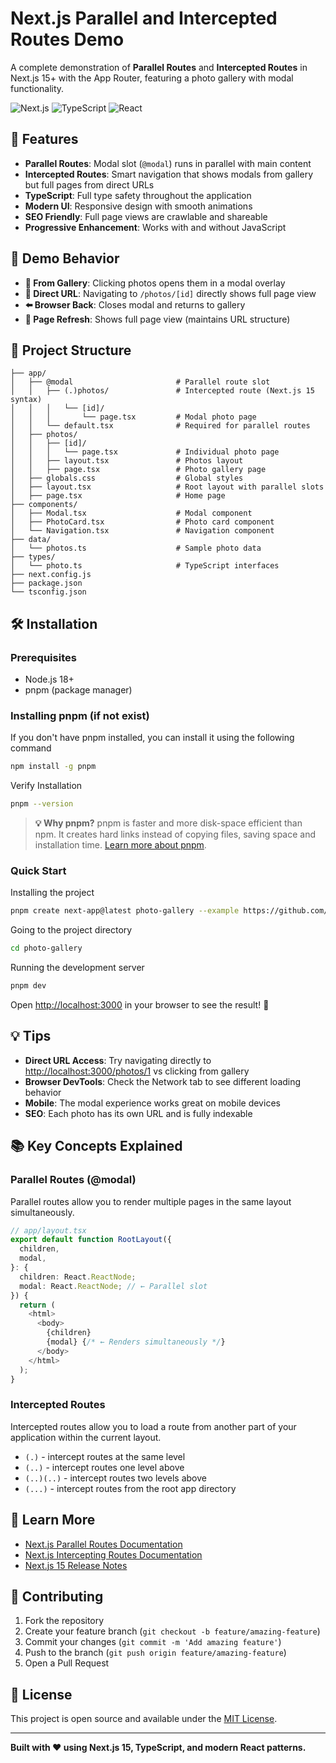 # Next.js Parallel and Intercepted Routes Demo

A complete demonstration of **Parallel Routes** and **Intercepted Routes** in Next.js 15+ with the App Router, featuring a photo gallery with modal functionality.

![Next.js](https://img.shields.io/badge/Next.js-15+-black?style=for-the-badge&logo=next.js)
![TypeScript](https://img.shields.io/badge/TypeScript-5+-blue?style=for-the-badge&logo=typescript)
![React](https://img.shields.io/badge/React-18+-61DAFB?style=for-the-badge&logo=react)

## 🚀 Features

- **Parallel Routes**: Modal slot (`@modal`) runs in parallel with main content
- **Intercepted Routes**: Smart navigation that shows modals from gallery but full pages from direct URLs
- **TypeScript**: Full type safety throughout the application
- **Modern UI**: Responsive design with smooth animations
- **SEO Friendly**: Full page views are crawlable and shareable
- **Progressive Enhancement**: Works with and without JavaScript

## 🎯 Demo Behavior

- **📱 From Gallery**: Clicking photos opens them in a modal overlay
- **🔗 Direct URL**: Navigating to `/photos/[id]` directly shows full page view
- **⬅️ Browser Back**: Closes modal and returns to gallery
- **🔄 Page Refresh**: Shows full page view (maintains URL structure)

## 📁 Project Structure

```
├── app/
│   ├── @modal                       # Parallel route slot
│   │   ├── (.)photos/               # Intercepted route (Next.js 15 syntax)
│   │   │   └── [id]/
│   │   │       └── page.tsx         # Modal photo page
│   │   └── default.tsx              # Required for parallel routes
│   ├── photos/
│   │   ├── [id]/
│   │   │   └── page.tsx             # Individual photo page
│   │   ├── layout.tsx               # Photos layout
│   │   ├── page.tsx                 # Photo gallery page
│   ├── globals.css                  # Global styles
│   ├── layout.tsx                   # Root layout with parallel slots
│   ├── page.tsx                     # Home page
├── components/
│   ├── Modal.tsx                    # Modal component
│   ├── PhotoCard.tsx                # Photo card component
│   └── Navigation.tsx               # Navigation component
├── data/
│   └── photos.ts                    # Sample photo data
├── types/
│   └── photo.ts                     # TypeScript interfaces
├── next.config.js
├── package.json
└── tsconfig.json
```

## 🛠️ Installation

### Prerequisites

- Node.js 18+
- pnpm (package manager)

### Installing pnpm (if not exist)

If you don't have pnpm installed, you can install it using the following command

```bash
npm install -g pnpm
```

Verify Installation

```bash
pnpm --version
```

> **💡 Why pnpm?** pnpm is faster and more disk-space efficient than npm. It creates hard links instead of copying files, saving space and installation time. [Learn more about pnpm](https://pnpm.io/motivation).

### Quick Start

Installing the project

```bash
pnpm create next-app@latest photo-gallery --example https://github.com/Mustafa-Sh-Ahmad/parallel-and-intercepted-routes
```

Going to the project directory

```bash
cd photo-gallery
```

Running the development server

```bash
pnpm dev
```

Open [http://localhost:3000](http://localhost:3000) in your browser to see the result! 🎉

## 💡 Tips

- **Direct URL Access**: Try navigating directly to [http://localhost:3000/photos/1](http://localhost:3000/photos/1) vs clicking from gallery
- **Browser DevTools**: Check the Network tab to see different loading behavior
- **Mobile**: The modal experience works great on mobile devices
- **SEO**: Each photo has its own URL and is fully indexable

## 📚 Key Concepts Explained

### Parallel Routes (@modal)

Parallel routes allow you to render multiple pages in the same layout simultaneously.

```typescript
// app/layout.tsx
export default function RootLayout({
  children,
  modal,
}: {
  children: React.ReactNode;
  modal: React.ReactNode; // ← Parallel slot
}) {
  return (
    <html>
      <body>
        {children}
        {modal} {/* ← Renders simultaneously */}
      </body>
    </html>
  );
}
```

### Intercepted Routes

Intercepted routes allow you to load a route from another part of your application within the current layout.

- `(.)` - intercept routes at the same level
- `(..)` - intercept routes one level above
- `(..)(..)` - intercept routes two levels above
- `(...)` - intercept routes from the root app directory

## 📖 Learn More

- [Next.js Parallel Routes Documentation](https://nextjs.org/docs/app/building-your-application/routing/parallel-routes)
- [Next.js Intercepting Routes Documentation](https://nextjs.org/docs/app/building-your-application/routing/intercepting-routes)
- [Next.js 15 Release Notes](https://nextjs.org/blog/next-15)

## 🤝 Contributing

1. Fork the repository
2. Create your feature branch (`git checkout -b feature/amazing-feature`)
3. Commit your changes (`git commit -m 'Add amazing feature'`)
4. Push to the branch (`git push origin feature/amazing-feature`)
5. Open a Pull Request

## 📝 License

This project is open source and available under the [MIT License](LICENSE).

---

**Built with ❤️ using Next.js 15, TypeScript, and modern React patterns.**

